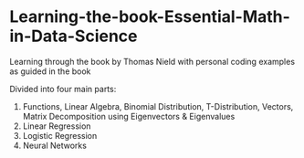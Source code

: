 # Learning-the-book-Essential-Math-in-Data-Science
Learning through the book by Thomas Nield with personal coding examples as guided in the book

Divided into four main parts: 
1. Functions, Linear Algebra, Binomial Distribution, T-Distribution, Vectors, Matrix Decomposition using Eigenvectors & Eigenvalues
2. Linear Regression
3. Logistic Regression
4. Neural Networks
